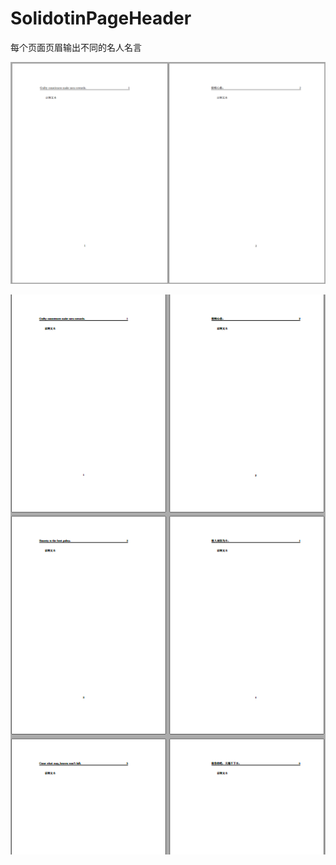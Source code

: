 # SolidotinPageHeader

每个页面页眉输出不同的名人名言

![](img/Snipaste_2018-08-21_17-56-02.png)

![](img/Snipaste_2018-08-21_17-56-48.png)